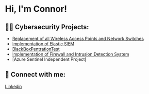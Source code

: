 <h1>Hi, I'm Connor! </h1>

<h2>👨‍💻 Cybersecurity Projects:</h2>


  - [Replacement of all Wireless Access Points and Network Switches](https://github.com/cjb1821/WAPS-Network-Switches)
  - [Implementation of Elastic SIEM](https://github.com/cjb1821/Elastic-SIEM)
  - [BlackBoxPentrationTest](https://github.com/cjb1821/BlackBoxPentrationTest)
  - [Implementation of Firewall and Intrusion Detection System](https://github.com/cjb1821/Firewall-IDS)
  - [Azure Sentinel Independent Project]


<h2> 🤳 Connect with me:</h2>

[Linkedin](https://www.linkedin.com/in/connor-bressler-004036233/)




